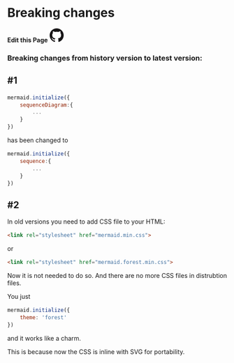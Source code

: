 # Breaking changes
**Edit this Page** [![N|Solid](./img/GitHub-Mark-32px.png)](https://github.com/mermaid-js/mermaid/blob/develop/docs/breakingChanges.md)
### Breaking changes from history version to latest version:

## #1

```javascript
mermaid.initialize({
    sequenceDiagram:{
        ...
    }
})
```

has been changed to

```javascript
mermaid.initialize({
    sequence:{
        ...
    }
})
```

## #2

In old versions you need to add CSS file to your HTML:

```html
<link rel="stylesheet" href="mermaid.min.css">
```

or

```html
<link rel="stylesheet" href="mermaid.forest.min.css">
```

Now it is not needed to do so. And there are no more CSS files in distrubtion files.

You just

```javascript
mermaid.initialize({
    theme: 'forest'
})
```

and it works like a charm.

This is because now the CSS is inline with SVG for portability.
